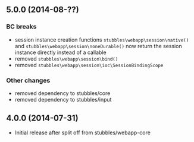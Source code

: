 5.0.0 (2014-08-??)
------------------

### BC breaks

  * session instance creation functions `stubbles\webapp\session\native()` and `stubbles\webapp\session\noneDurable()` now return the session instance directly instead of a callable
  * removed `stubbles\webapp\session\bind()`
  * removed `stubbles\webapp\session\ioc\SessionBindingScope`


### Other changes

   * removed dependency to stubbles/core
   * removed dependency to stubbles/input


4.0.0 (2014-07-31)
------------------

  * Initial release after split off from stubbles/webapp-core
